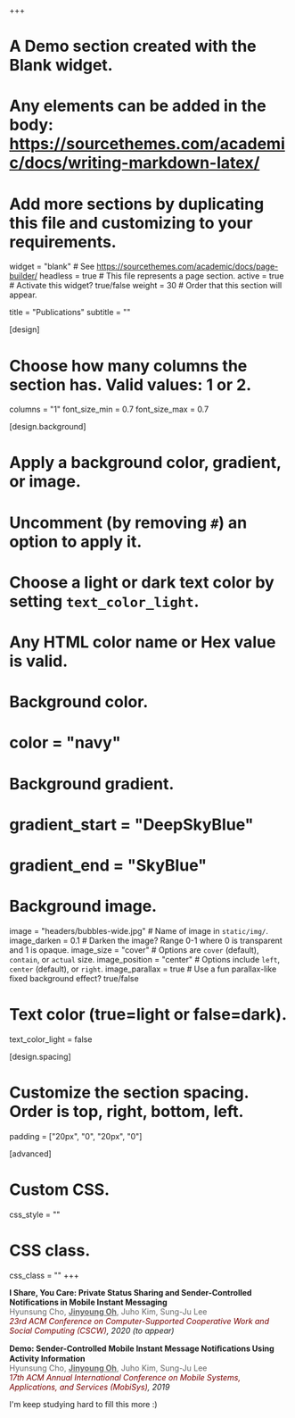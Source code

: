 +++
# A Demo section created with the Blank widget.
# Any elements can be added in the body: https://sourcethemes.com/academic/docs/writing-markdown-latex/
# Add more sections by duplicating this file and customizing to your requirements.

widget = "blank"  # See https://sourcethemes.com/academic/docs/page-builder/
headless = true  # This file represents a page section.
active = true  # Activate this widget? true/false
weight = 30  # Order that this section will appear.

title = "Publications"
subtitle = ""

[design]
  # Choose how many columns the section has. Valid values: 1 or 2.
  columns = "1"
  font_size_min = 0.7
  font_size_max = 0.7

[design.background]
  # Apply a background color, gradient, or image.
  #   Uncomment (by removing `#`) an option to apply it.
  #   Choose a light or dark text color by setting `text_color_light`.
  #   Any HTML color name or Hex value is valid.

  # Background color.
  # color = "navy"
  
  # Background gradient.
  # gradient_start = "DeepSkyBlue"
  # gradient_end = "SkyBlue"
  
  # Background image.
  image = "headers/bubbles-wide.jpg"  # Name of image in `static/img/`.
  image_darken = 0.1  # Darken the image? Range 0-1 where 0 is transparent and 1 is opaque.
  image_size = "cover"  #  Options are `cover` (default), `contain`, or `actual` size.
  image_position = "center"  # Options include `left`, `center` (default), or `right`.
  image_parallax = true  # Use a fun parallax-like fixed background effect? true/false

  # Text color (true=light or false=dark).
  text_color_light = false

[design.spacing]
  # Customize the section spacing. Order is top, right, bottom, left.
  padding = ["20px", "0", "20px", "0"]

[advanced]
 # Custom CSS. 
 css_style = ""
 
 # CSS class.
 css_class = ""
+++

**I Share, You Care: Private Status Sharing and Sender-Controlled Notifications in Mobile Instant Messaging**      
<span style="color:#666666">Hyunsung Cho, <u>**Jinyoung Oh**</u>, Juho Kim, Sung-Ju Lee</span>   
<em><span style="color:#770001;">23rd ACM Conference on Computer-Supported Cooperative Work and Social Computing (CSCW)</span>, 2020 (to appear)</em>

**Demo: Sender-Controlled Mobile Instant Message Notiﬁcations Using Activity Information**      
<span style="color:#666666">Hyunsung Cho, <u>**Jinyoung Oh**</u>, Juho Kim, Sung-Ju Lee</span>   
<em><span style="color:#770001;">17th ACM Annual International Conference on Mobile Systems, Applications, and Services (MobiSys)</span>, 2019</em>


I'm keep studying hard to fill this more :)
